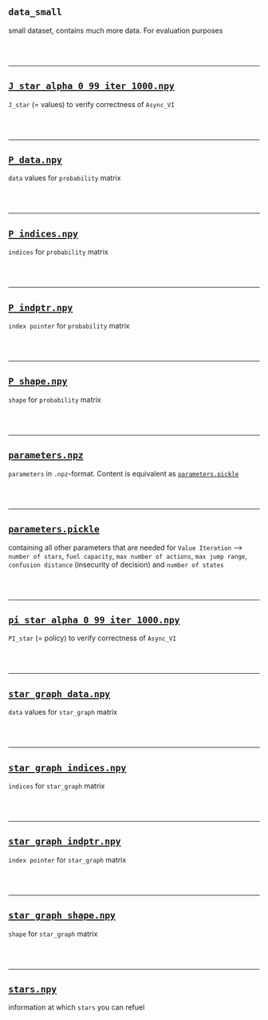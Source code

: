 ## `data_small`

small dataset, contains much more data. For evaluation purposes

<br/><br/>

-------

## <a href='J_star_alpha_0_99_iter_1000.npy' target='_blank'>`J_star_alpha_0_99_iter_1000.npy`</a>

`J_star` (= values) to verify correctness of `Async_VI`

<br/><br/>

-------

## <a href='P_data.npy' target='_blank'>`P_data.npy`</a>

`data` values for `probability` matrix

<br/><br/>

-------

## <a href='P_indices.npy' target='_blank'>`P_indices.npy`</a>

`indices` for `probability` matrix

<br/><br/>

-------

## <a href='P_indptr.npy' target='_blank'>`P_indptr.npy`</a>

`index pointer` for `probability` matrix

<br/><br/>

-------

## <a href='P_shape.npy' target='_blank'>`P_shape.npy`</a>

`shape` for `probability` matrix

<br/><br/>

-------

## <a href='parameters.npz' target='_blank'>`parameters.npz`</a>

`parameters` in `.npz`-format. Content is equivalent as <a href='parameters.pickle' target='_blank'>`parameters.pickle`</a>

<br/><br/>

-------

## <a href='parameters.pickle' target='_blank'>`parameters.pickle`</a>

containing all other parameters that are needed for `Value Iteration` --> `number of stars`, `fuel capacity`, `max number of actions`, `max jump range`, `confusion distance` (insecurity of decision) and `number of states`

<br/><br/>

-------

## <a href='pi_star_alpha_0_99_iter_1000.npy' target='_blank'>`pi_star_alpha_0_99_iter_1000.npy`</a>

`PI_star` (= policy) to verify correctness of `Async_VI`

<br/><br/>

-------

## <a href='star_graph_data.npy' target='_blank'>`star_graph_data.npy`</a>

`data` values for `star_graph` matrix

<br/><br/>

-------

## <a href='star_graph_indices.npy' target='_blank'>`star_graph_indices.npy`</a>

`indices` for `star_graph` matrix

<br/><br/>

-------

## <a href='star_graph_indptr.npy' target='_blank'>`star_graph_indptr.npy`</a>

`index pointer` for `star_graph` matrix

<br/><br/>

-------

## <a href='star_graph_shape.npy' target='_blank'>`star_graph_shape.npy`</a>

`shape` for `star_graph` matrix

<br/><br/>

-------

## <a href='stars.npy' target='_blank'>`stars.npy`</a>

information at which `stars` you can refuel